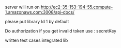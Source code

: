 

server will run on http://ec2-35-153-194-55.compute-1.amazonaws.com:3008/api-docs/

please put library Id 1 by default

Do authorization if you get invalid token use :   secretKey

written test cases
integrated lib


